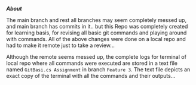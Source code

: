 ***About***

The main branch and rest all branches may seem completely messed up, and main branch has commits in it.. but this Repo was completely created for learning basis, for revising all basic git commands and playing around with commands.
All of the above changes were done on a local repo and had to make it remote just to take a review...

Although the remote seems messed up, the complete logs for terminal of local repo where all commands were executed are stored in a text file named `GitBasi.cs Assignment` in branch `Feature 3`.
The text file depicts an exact copy of the terminal with all the commands and their outputs...
